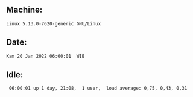 ## Machine:
```
Linux 5.13.0-7620-generic GNU/Linux
```
## Date:
```
Kam 20 Jan 2022 06:00:01  WIB
```
## Idle:
```
 06:00:01 up 1 day, 21:08,  1 user,  load average: 0,75, 0,43, 0,31
```
